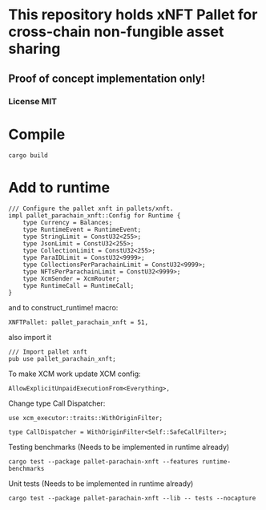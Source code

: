 # This repository holds xNFT Pallet for cross-chain non-fungible asset sharing

## Proof of concept implementation only!
### License MIT

# Compile 
```cargo build```

# Add to runtime
```
/// Configure the pallet xnft in pallets/xnft.
impl pallet_parachain_xnft::Config for Runtime {
	type Currency = Balances;
	type RuntimeEvent = RuntimeEvent;
	type StringLimit = ConstU32<255>;
	type JsonLimit = ConstU32<255>;
	type CollectionLimit = ConstU32<255>;
	type ParaIDLimit = ConstU32<9999>;
	type CollectionsPerParachainLimit = ConstU32<9999>;
	type NFTsPerParachainLimit = ConstU32<9999>;
	type XcmSender = XcmRouter;
	type RuntimeCall = RuntimeCall;
}
```

and to construct_runtime! macro:

```
XNFTPallet: pallet_parachain_xnft = 51,
```

also import it

```
/// Import pallet xnft
pub use pallet_parachain_xnft;
```

To make XCM work update XCM config:
```
AllowExplicitUnpaidExecutionFrom<Everything>,
```

Change type Call Dispatcher:
```
use xcm_executor::traits::WithOriginFilter;
```
```
type CallDispatcher = WithOriginFilter<Self::SafeCallFilter>;
```


Testing benchmarks (Needs to be implemented in runtime already)
```
cargo test --package pallet-parachain-xnft --features runtime-benchmarks
```
Unit tests (Needs to be implemented in runtime already)
```
cargo test --package pallet-parachain-xnft --lib -- tests --nocapture 
```